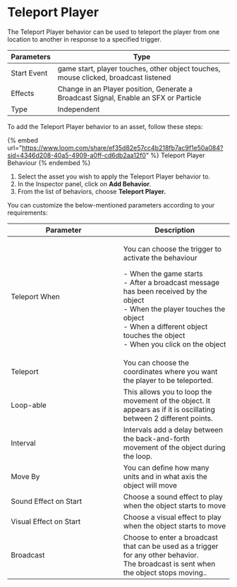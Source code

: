 # Teleport Player

&#x20;The Teleport Player behavior can be used to teleport the player from one location to another in response to a specified trigger.

| Parameters  | Type                                                                                 |
| ----------- | ------------------------------------------------------------------------------------ |
| Start Event | game start, player touches, other object touches, mouse clicked, broadcast listened  |
| Effects     | Change in an Player position, Generate a Broadcast Signal, Enable an SFX or Particle |
| Type        | Independent                                                                          |

To add the Teleport Player behavior to an asset, follow these steps:

{% embed url="https://www.loom.com/share/ef35d82e57cc4b218fb7ac9f1e50a084?sid=4346d208-40a5-4909-a0ff-cd6db2aa12f0" %}
Teleport Player Behaviour
{% endembed %}

1. Select the asset you wish to apply the Teleport Player behavior to.
2. In the Inspector panel, click on **Add Behavior**.
3. From the list of behaviors, choose **Teleport Player.**

You can customize the below-mentioned parameters according to your requirements:

<table><thead><tr><th width="239">Parameter</th><th>Description</th></tr></thead><tbody><tr><td>Teleport When</td><td><p>You can choose the trigger to activate the behaviour </p><p>- When the game starts<br>- After a broadcast message has been received by the object<br>- When the player touches the object<br>- When a different object touches the object<br>- When you click on the object</p></td></tr><tr><td>Teleport </td><td>You can choose the coordinates where you want the player to be teleported.</td></tr><tr><td>Loop-able</td><td>This allows you to loop the movement of the object. It appears as if it is oscillating between 2 different points.</td></tr><tr><td>Interval</td><td>Intervals add a delay between the back-and-forth movement of the object during the loop.</td></tr><tr><td>Move By</td><td>You can define how many units and in what axis the object will move</td></tr><tr><td>Sound Effect on Start</td><td>Choose a sound effect to play when the object starts to move</td></tr><tr><td>Visual Effect on Start</td><td>Choose a visual effect to play when the object starts to move</td></tr><tr><td>Broadcast </td><td>Choose to enter a broadcast that can be used as a trigger for any other behavior. <br>The broadcast is sent when the object stops moving..</td></tr></tbody></table>

